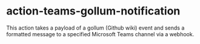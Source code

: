 # action-teams-gollum-notification
This action takes a payload of a gollum (Github wiki) event and sends a formatted message to a specified Microsoft Teams channel via a webhook.

